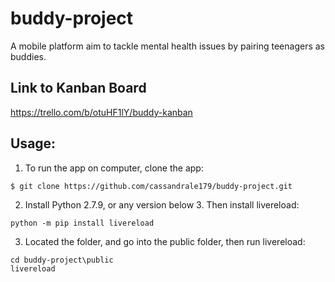 # buddy-project
A mobile platform aim to tackle mental health issues by pairing teenagers as buddies.


## Link to Kanban Board
https://trello.com/b/otuHF1lY/buddy-kanban 


## Usage:
1. To run the app on computer, clone the app:
```
$ git clone https://github.com/cassandrale179/buddy-project.git
```
2. Install Python 2.7.9, or any version below 3. Then install livereload: 
```
python -m pip install livereload
```
3. Located the folder, and go into the public folder, then run livereload: 
```
cd buddy-project\public
livereload
``` 
